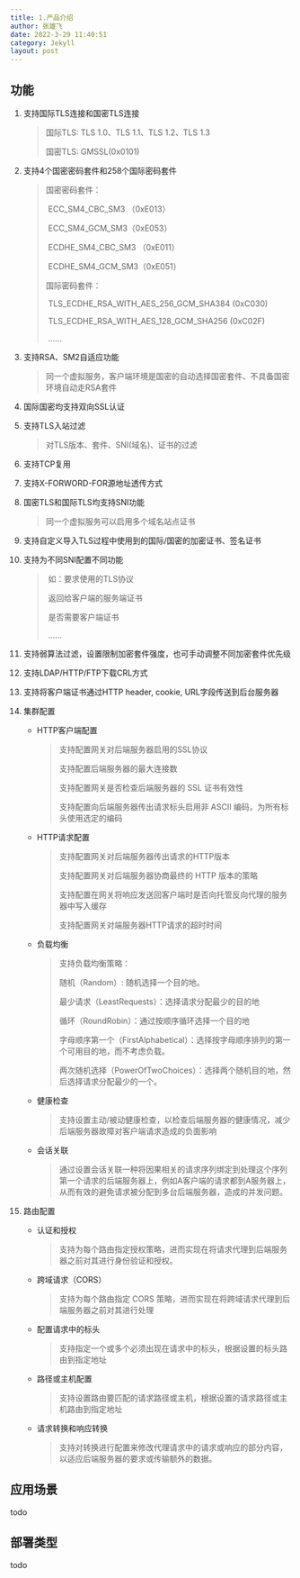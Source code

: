 ```yaml
---
title: 1.产品介绍
author: 张雄飞
date: 2022-3-29 11:40:51
category: Jekyll
layout: post
---
```


## 功能

1. 支持国际TLS连接和国密TLS连接

   > 国际TLS: TLS 1.0、TLS 1.1、TLS 1.2、TLS 1.3
   >
   > 国密TLS: GMSSL(0x0101)

2. 支持4个国密密码套件和258个国际密码套件

   > 国密密码套件：
   >
   > ​					ECC_SM4_CBC_SM3 （0xE013）
   >
   > ​					ECC_SM4_GCM_SM3（0xE053）
   >
   > ​					ECDHE_SM4_CBC_SM3 （0xE011）
   >
   > ​					ECDHE_SM4_GCM_SM3（0xE051）
   >
   > 国际密码套件：
   >
   > ​					TLS_ECDHE_RSA_WITH_AES_256_GCM_SHA384 (0xC030)
   >
   > ​					TLS_ECDHE_RSA_WITH_AES_128_GCM_SHA256 (0xC02F)
   >
   > ​					......

3. 支持RSA、SM2自适应功能

   > 同一个虚拟服务，客户端环境是国密的自动选择国密套件、不具备国密环境自动走RSA套件

4. 国际国密均支持双向SSL认证

5. 支持TLS入站过滤

   > 对TLS版本、套件、SNI(域名)、证书的过滤

6. 支持TCP复用

7. 支持X-FORWORD-FOR源地址透传方式

8. 国密TLS和国际TLS均支持SNI功能

   > 同一个虚拟服务可以启用多个域名站点证书

9. 支持自定义导入TLS过程中使用到的国际/国密的加密证书、签名证书

10. 支持为不同SNI配置不同功能

    > ​	如：要求使用的TLS协议
    >
    > ​			返回给客户端的服务端证书
    >
    > ​			是否需要客户端证书
    >
    > ​			......

11. 支持弱算法过滤，设置限制加密套件强度，也可手动调整不同加密套件优先级

12. 支持LDAP/HTTP/FTP下载CRL方式

13. 支持将客户端证书通过HTTP header, cookie, URL字段传送到后台服务器

14. 集群配置

    * HTTP客户端配置

      > 支持配置网关对后端服务器启用的SSL协议
      >
      > 支持配置后端服务器的最大连接数
      >
      > 支持配置网关是否检查后端服务器的 SSL 证书有效性
      >
      > 支持配置向后端服务器传出请求标头启用非 ASCII 编码，为所有标头使用选定的编码

    * HTTP请求配置

      > 支持配置网关对后端服务器传出请求的HTTP版本
      >
      > 支持配置网关对后端服务器协商最终的 HTTP 版本的策略
      >
      > 支持配置在网关将响应发送回客户端时是否向托管反向代理的服务器中写入缓存
      >
      > 支持配置网关对端服务器HTTP请求的超时时间

    * 负载均衡

      > 支持负载均衡策略：
      >
      > 随机（Random）: 随机选择一个目的地。
      >
      > 最少请求（LeastRequests）：选择请求分配最少的目的地
      >
      > 循环（RoundRobin）：通过按顺序循环选择一个目的地
      >
      > 字母顺序第一个（FirstAlphabetical）：选择按字母顺序排列的第一个可用目的地，而不考虑负载。
      >
      > 两次随机选择（PowerOfTwoChoices）：选择两个随机目的地，然后选择请求分配最少的一个。

    * 健康检查

      > 支持设置主动/被动健康检查，以检查后端服务器的健康情况，减少后端服务器故障对客户端请求造成的负面影响

    * 会话关联

      > 通过设置会话关联一种将因果相关的请求序列绑定到处理这个序列第一个请求的后端服务器上，例如A客户端的请求都到A服务器上，从而有效的避免请求被分配到多台后端服务器，造成的并发问题。

15. 路由配置

    * 认证和授权

      > 支持为每个路由指定授权策略，进而实现在将请求代理到后端服务器之前对其进行身份验证和授权。

    * 跨域请求（CORS）

      > 支持为每个路由指定 CORS 策略，进而实现在将跨域请求代理到后端服务器之前对其进行处理

    * 配置请求中的标头

      > 支持指定一个或多个必须出现在请求中的标头，根据设置的标头路由到指定地址

    * 路径或主机配置

      > 支持设置路由要匹配的请求路径或主机，根据设置的请求路径或主机路由到指定地址

    * 请求转换和响应转换

      > 支持对转换进行配置来修改代理请求中的请求或响应的部分内容，以适应后端服务器的要求或传输额外的数据。

## 应用场景

todo

## 部署类型

todo
